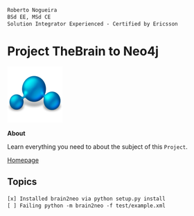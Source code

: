 ```
Roberto Nogueira  
BSd EE, MSd CE
Solution Integrator Experienced - Certified by Ericsson
```
# Project TheBrain to Neo4j

![project image](images/project.png)

**About**

Learn everything you need to about the subject of this `Project`.

[Homepage](https://project.com)

## Topics
```
[x] Installed brain2neo via python setup.py install
[ ] Failing python -m brain2neo -f test/example.xml
```
